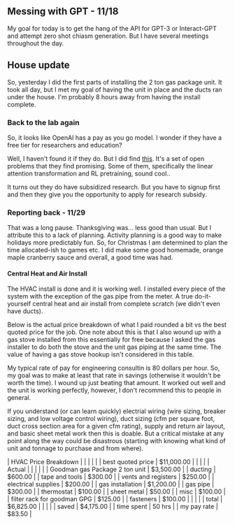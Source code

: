 ## Messing with GPT - 11/18

My goal for today is to get the hang of the API for GPT-3 or Interact-GPT and attempt zero shot chiasm generation. But I have several meetings throughout the day.

## House update

So, yesterday I did the first parts of installing the 2 ton gas package unit. It took all day, but I met my goal of having the unit in place and the ducts ran under the house. I'm probably 8 hours away from having the install complete. 


### Back to the lab again

So, it looks like OpenAI has a pay as you go model. I wonder if they have a free tier for researchers and education?

Well, I haven't found it if they do. But I did find [this](https://openai.com/blog/requests-for-research-2/). It's a set of open problems that they find promising. Some of them, specifically the linear attention transformation and RL pretraining, sound cool..

It turns out they do have subsidized research. But you have to signup first and then they give you the opportunity to apply for research subsidy. 

### Reporting back - 11/29

That was a long pause. Thanksgiving was... less good than usual. But I attribute this to a lack of planning. Activity planning is a good way to make holidays more predictably fun. So, for Christmas I am determined to plan the time allocated-ish to games etc. I did make some good homemade, orange maple cranberry sauce and overall, a good time was had. 

#### Central Heat and Air Install

The HVAC install is done and it is working well. I installed every piece of the system with the exception of the gas pipe from the meter. A true do-it-yourself central heat and air install from complete scratch (we didn't even have ducts). 

Below is the actual price breakdown of what I paid rounded a bit vs the best quoted price for the job. One note about this is that I also wound up with a gas stove installed from this essentially for free because I asked the gas installer to do both the stove and the unit gas piping at the same time. The value of having a gas stove hookup isn't considered in this table. 

My typical rate of pay for engineering consultin is 80 dollars per hour. So, my goal was to make at least that rate in savings (otherwise it wouldn't be worth the time). I wound up just beating that amount. It worked out well and the unit is working perfectly, however, I don't recommend this to people in general. 

If you understand (or can learn quickly) electrial wiring (wire sizing, breaker sizing, and low voltage control wiring), duct sizing (cfm per square foot, duct cross section area for a given cfm rating), supply and return air layout, and basic sheet metal work then this is doable. But a critical mistake at any point along the way could be disastrous (starting with knowing what kind of unit and tonnage to purchase and from where). 


| HVAC Price Breakdown             | |
|                                |              |
| best quoted price              |  $11,000.00  |
|                                |              |
| Actual                         |              |
|                                |              |
| Goodman gas Package 2 ton unit |  $3,500.00   |
| ducting                        |  $600.00     |
| tape and tools                 |  $300.00     |
| vents and registers            |  $250.00     |
| electrical supplies            |  $200.00     |
| gas installation               |  $1,200.00   |
| gas pipe                       |  $300.00     |
| thermostat                     |  $100.00     |
| sheet metal                    |  $50.00      |
| misc                           |  $100.00     |
| filter rack for goodman GPG    |  $125.00     |
| fasteners                      |  $100.00     |
|                                |              |
| total                          |  $6,825.00   |
|                                |              |
| saved                          |  $4,175.00   |
| time spent                     | 50  hrs      |
| my pay rate                    |  $83.50      |

